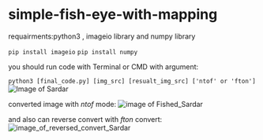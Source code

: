 # simple-fish-eye-with-mapping
requairments:python3 , imageio library and numpy library

```pip install imageio```
```pip install numpy```

you should run code with Terminal or CMD with argument:

```python3 [final_code.py] [img_src] [resualt_img_src] ['ntof' or 'fton']```
![Image of Sardar](https://snn.ir/files/fa/news/1398/7/6/788738_860.jpg)

converted image with $ntof$ mode:
![image of Fished_Sardar](https://i.ibb.co/K52pc8q/res.jpg)

and also can reverse convert with $fton$ convert:
![image_of_reversed_convert_Sardar](https://i.ibb.co/D8xjpzg/res2.jpg)
